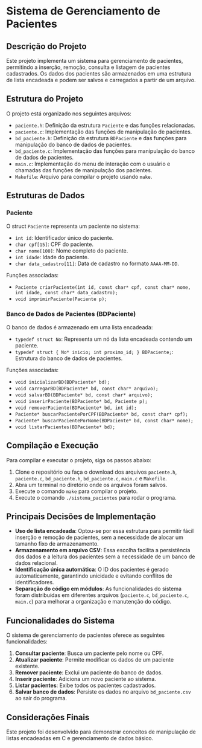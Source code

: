 # Sistema de Gerenciamento de Pacientes

## Descrição do Projeto

Este projeto implementa um sistema para gerenciamento de pacientes, permitindo a inserção, remoção, consulta e listagem de pacientes cadastrados. Os dados dos pacientes são armazenados em uma estrutura de lista encadeada e podem ser salvos e carregados a partir de um arquivo.

## Estrutura do Projeto

O projeto está organizado nos seguintes arquivos:

- `paciente.h`: Definição da estrutura `Paciente` e das funções relacionadas.
- `paciente.c`: Implementação das funções de manipulação de pacientes.
- `bd_paciente.h`: Definição da estrutura `BDPaciente` e das funções para manipulação do banco de dados de pacientes.
- `bd_paciente.c`: Implementação das funções para manipulação do banco de dados de pacientes.
- `main.c`: Implementação do menu de interação com o usuário e chamadas das funções de manipulação dos pacientes.
- `Makefile`: Arquivo para compilar o projeto usando `make`.

## Estruturas de Dados

### Paciente

O struct `Paciente` representa um paciente no sistema:

- `int id`: Identificador único do paciente.
- `char cpf[15]`: CPF do paciente.
- `char nome[100]`: Nome completo do paciente.
- `int idade`: Idade do paciente.
- `char data_cadastro[11]`: Data de cadastro no formato `AAAA-MM-DD`.

Funções associadas:

- `Paciente criarPaciente(int id, const char* cpf, const char* nome, int idade, const char* data_cadastro);`
- `void imprimirPaciente(Paciente p);`

### Banco de Dados de Pacientes (BDPaciente)

O banco de dados é armazenado em uma lista encadeada:

- `typedef struct No`: Representa um nó da lista encadeada contendo um paciente.
- `typedef struct { No* inicio; int proximo_id; } BDPaciente;`: Estrutura do banco de dados de pacientes.

Funções associadas:

- `void inicializarBD(BDPaciente* bd);`
- `void carregarBD(BDPaciente* bd, const char* arquivo);`
- `void salvarBD(BDPaciente* bd, const char* arquivo);`
- `void inserirPaciente(BDPaciente* bd, Paciente p);`
- `void removerPaciente(BDPaciente* bd, int id);`
- `Paciente* buscarPacientePorCPF(BDPaciente* bd, const char* cpf);`
- `Paciente* buscarPacientePorNome(BDPaciente* bd, const char* nome);`
- `void listarPacientes(BDPaciente* bd);`

## Compilação e Execução

Para compilar e executar o projeto, siga os passos abaixo:

1. Clone o repositório ou faça o download dos arquivos `paciente.h`, `paciente.c`, `bd_paciente.h`, `bd_paciente.c`, `main.c` e `Makefile`.
2. Abra um terminal no diretório onde os arquivos foram salvos.
3. Execute o comando `make` para compilar o projeto.
4. Execute o comando `./sistema_pacientes` para rodar o programa.

## Principais Decisões de Implementação

- **Uso de lista encadeada**: Optou-se por essa estrutura para permitir fácil inserção e remoção de pacientes, sem a necessidade de alocar um tamanho fixo de armazenamento.
- **Armazenamento em arquivo CSV**: Essa escolha facilita a persistência dos dados e a leitura dos pacientes sem a necessidade de um banco de dados relacional.
- **Identificação única automática**: O ID dos pacientes é gerado automaticamente, garantindo unicidade e evitando conflitos de identificadores.
- **Separação do código em módulos**: As funcionalidades do sistema foram distribuídas em diferentes arquivos (`paciente.c`, `bd_paciente.c`, `main.c`) para melhorar a organização e manutenção do código.

## Funcionalidades do Sistema

O sistema de gerenciamento de pacientes oferece as seguintes funcionalidades:

1. **Consultar paciente**: Busca um paciente pelo nome ou CPF.
2. **Atualizar paciente**: Permite modificar os dados de um paciente existente.
3. **Remover paciente**: Exclui um paciente do banco de dados.
4. **Inserir paciente**: Adiciona um novo paciente ao sistema.
5. **Listar pacientes**: Exibe todos os pacientes cadastrados.
6. **Salvar banco de dados**: Persiste os dados no arquivo `bd_paciente.csv` ao sair do programa.

## Considerações Finais

Este projeto foi desenvolvido para demonstrar conceitos de manipulação de listas encadeadas em C e gerenciamento de dados básico.
